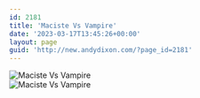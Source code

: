 ```yaml
---
id: 2181
title: 'Maciste Vs Vampire'
date: '2023-03-17T13:45:26+00:00'
layout: page
guid: 'http://new.andydixon.com/?page_id=2181'
---
```


![Maciste Vs Vampire](https://i0.wp.com/assets.g8x2.ldn.idrivee2-23.com/posters/Maciste%20Vs%20Vampire%2001.jpg?w=1200&ssl=1 "Maciste Vs Vampire")  
![Maciste Vs Vampire](https://i0.wp.com/assets.g8x2.ldn.idrivee2-23.com/posters/Maciste%20Vs%20Vampire%2002.jpg?w=1200&ssl=1 "Maciste Vs Vampire")